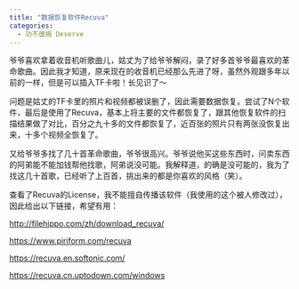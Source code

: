 ```yaml
---
title: "数据恢复软件Recuva"
categories:
  - 功不唐捐 Deserve
---
```


爷爷喜欢拿着收音机听歌曲儿，姑丈为了给爷爷解闷，录了好多首爷爷最喜欢的革命歌曲。因此我才知道，原来现在的收音机已经那么先进了呀，虽然外观跟多年以前的一样，但是可以插入TF卡啦！长见识了～

问题是姑丈的TF卡里的照片和视频都被误删了，因此需要数据恢复。尝试了N个软件，最后是使用了Recuva，基本上将主要的文件都恢复了，跟其他恢复软件的扫描结果做了对比，百分之九十多的文件都恢复了，近百张的照片只有两张没恢复出来，十多个视频全恢复了。

又给爷爷多找了几十首革命歌曲，爷爷很高兴。爷爷说他买这些东西时，问卖东西的阿弟能不能加钱帮他找歌，阿弟说没可能。我解释道，的确是没可能的，我为了找这几十首歌，已经听了上百首，挑出来的都是你喜欢的风格（笑）。

查看了Recuva的License，我不能擅自传播该软件（我使用的这个被人修改过），因此给出以下链接，希望有用：

http://filehippo.com/zh/download_recuva/

https://www.piriform.com/recuva

https://recuva.en.softonic.com/

https://recuva.cn.uptodown.com/windows
